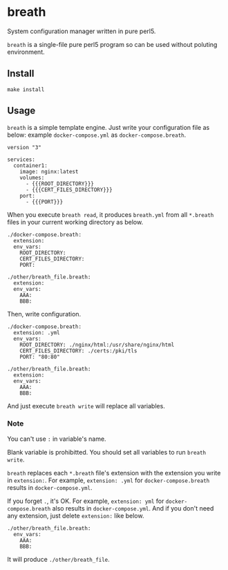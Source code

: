 # breath
System configuration manager written in pure perl5.

`breath` is a single-file pure perl5 program so can be used without poluting environment.

## Install
```make install```

## Usage
`breath` is a simple template engine. Just write your configuration file as below: example `docker-compose.yml` as `docker-compose.breath`.

```
version "3"

services:
  container1:
    image: nginx:latest
    volumes:
      - {{{ROOT_DIRECTORY}}}
      - {{{CERT_FILES_DIRECTORY}}}
    port:
      - {{{PORT}}}
```

When you execute `breath read`, it produces `breath.yml` from all `*.breath` files in your current working directory as below.

```
./docker-compose.breath:
  extension:
  env_vars:
    ROOT_DIRECTORY:
    CERT_FILES_DIRECTORY:
    PORT:

./other/breath_file.breath:
  extension:
  env_vars:
    AAA:
    BBB:

```

Then, write configuration.

```
./docker-compose.breath:
  extension: .yml
  env_vars:
    ROOT_DIRECTORY: ./nginx/html:/usr/share/nginx/html
    CERT_FILES_DIRECTORY: ./certs:/pki/tls
    PORT: "80:80"

./other/breath_file.breath:
  extension:
  env_vars:
    AAA:
    BBB:

```

And just execute `breath write` will replace all variables.

### Note
You can't use `:` in variable's name.

Blank variable is prohibitted. You should set all variables to run `breath write`.

`breath` replaces each `*.breath` file's extension with the extension you write in `extension:`. For example, `extension: .yml` for `docker-compose.breath` results in `docker-compose.yml`.

If you forget `.`, it's OK. For example, `extension: yml` for `docker-compose.breath` also results in `docker-compose.yml`. And if you don't need any extension, just delete `extension:` like below.

```
./other/breath_file.breath:
  env_vars:
    AAA:
    BBB:

```

It will produce `./other/breath_file`.
